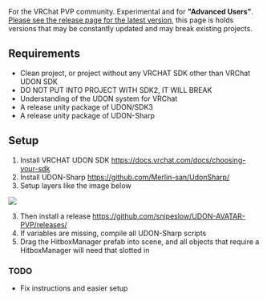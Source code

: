 For the VRChat PVP community. Experimental and for **"Advanced Users"**. [Please see the release page for the latest version](https://github.com/snipeslow/UDON-AVATAR-PVP/releases/), this page is holds versions that may be constantly updated and may break existing projects.
## Requirements
* Clean project, or project without any VRCHAT SDK other than VRChat UDON SDK
* DO NOT PUT INTO PROJECT WITH SDK2, IT WILL BREAK
* Understanding of the UDON system for VRChat
* A release unity package of UDON/SDK3
* A release unity package of UDON-Sharp

## Setup
1. Install VRCHAT UDON SDK https://docs.vrchat.com/docs/choosing-your-sdk
2. Install UDON-Sharp https://github.com/Merlin-san/UdonSharp/
3. Setup layers like the image below

![](https://cdn.discordapp.com/attachments/365302873233293333/717840252554969239/Avatar_PVP_Unity_layers.png)

3. Then install a release https://github.com/snipeslow/UDON-AVATAR-PVP/releases/
4. If variables are missing, compile all UDON-Sharp scripts
5. Drag the HitboxManager prefab into scene, and all objects that require a HitboxManager will need that slotted in
### TODO
* Fix instructions and easier setup
